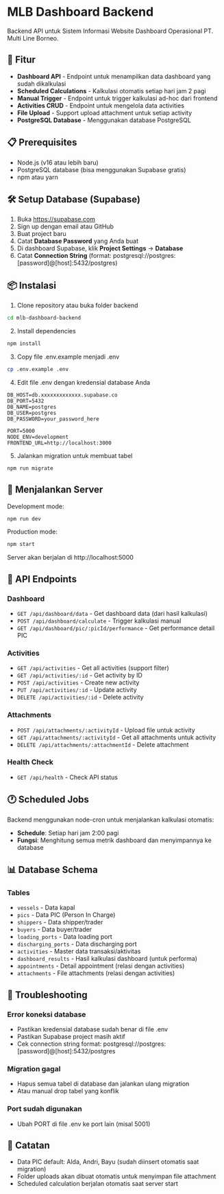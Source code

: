 # MLB Dashboard Backend

Backend API untuk Sistem Informasi Website Dashboard Operasional PT. Multi Line Borneo.

## 🚀 Fitur

- **Dashboard API** - Endpoint untuk menampilkan data dashboard yang sudah dikalkulasi
- **Scheduled Calculations** - Kalkulasi otomatis setiap hari jam 2 pagi
- **Manual Trigger** - Endpoint untuk trigger kalkulasi ad-hoc dari frontend
- **Activities CRUD** - Endpoint untuk mengelola data activities
- **File Upload** - Support upload attachment untuk setiap activity
- **PostgreSQL Database** - Menggunakan database PostgreSQL

## 📋 Prerequisites

- Node.js (v16 atau lebih baru)
- PostgreSQL database (bisa menggunakan Supabase gratis)
- npm atau yarn

## 🛠️ Setup Database (Supabase)

1. Buka https://supabase.com
2. Sign up dengan email atau GitHub
3. Buat project baru
4. Catat **Database Password** yang Anda buat
5. Di dashboard Supabase, klik **Project Settings** → **Database**
6. Catat **Connection String** (format: postgresql://postgres:[password]@[host]:5432/postgres)

## 📦 Instalasi

1. Clone repository atau buka folder backend
```bash
cd mlb-dashboard-backend
```

2. Install dependencies
```bash
npm install
```

3. Copy file .env.example menjadi .env
```bash
cp .env.example .env
```

4. Edit file .env dengan kredensial database Anda
```env
DB_HOST=db.xxxxxxxxxxxxx.supabase.co
DB_PORT=5432
DB_NAME=postgres
DB_USER=postgres
DB_PASSWORD=your_password_here

PORT=5000
NODE_ENV=development
FRONTEND_URL=http://localhost:3000
```

5. Jalankan migration untuk membuat tabel
```bash
npm run migrate
```

## 🎯 Menjalankan Server

Development mode:
```bash
npm run dev
```

Production mode:
```bash
npm start
```

Server akan berjalan di http://localhost:5000

## 📍 API Endpoints

### Dashboard
- `GET /api/dashboard/data` - Get dashboard data (dari hasil kalkulasi)
- `POST /api/dashboard/calculate` - Trigger kalkulasi manual
- `GET /api/dashboard/pic/:picId/performance` - Get performance detail PIC

### Activities
- `GET /api/activities` - Get all activities (support filter)
- `GET /api/activities/:id` - Get activity by ID
- `POST /api/activities` - Create new activity
- `PUT /api/activities/:id` - Update activity
- `DELETE /api/activities/:id` - Delete activity

### Attachments
- `POST /api/attachments/:activityId` - Upload file untuk activity
- `GET /api/attachments/:activityId` - Get all attachments untuk activity
- `DELETE /api/attachments/:attachmentId` - Delete attachment

### Health Check
- `GET /api/health` - Check API status

## 🕐 Scheduled Jobs

Backend menggunakan node-cron untuk menjalankan kalkulasi otomatis:
- **Schedule**: Setiap hari jam 2:00 pagi
- **Fungsi**: Menghitung semua metrik dashboard dan menyimpannya ke database

## 📊 Database Schema

### Tables
- `vessels` - Data kapal
- `pics` - Data PIC (Person In Charge)
- `shippers` - Data shipper/trader
- `buyers` - Data buyer/trader
- `loading_ports` - Data loading port
- `discharging_ports` - Data discharging port
- `activities` - Master data transaksi/aktivitas
- `dashboard_results` - Hasil kalkulasi dashboard (untuk performa)
- `appointments` - Detail appointment (relasi dengan activities)
- `attachments` - File attachments (relasi dengan activities)

## 🔧 Troubleshooting

### Error koneksi database
- Pastikan kredensial database sudah benar di file .env
- Pastikan Supabase project masih aktif
- Cek connection string format: postgresql://postgres:[password]@[host]:5432/postgres

### Migration gagal
- Hapus semua tabel di database dan jalankan ulang migration
- Atau manual drop tabel yang konflik

### Port sudah digunakan
- Ubah PORT di file .env ke port lain (misal 5001)

## 📝 Catatan

- Data PIC default: Alda, Andri, Bayu (sudah diinsert otomatis saat migration)
- Folder uploads akan dibuat otomatis untuk menyimpan file attachment
- Scheduled calculation berjalan otomatis saat server start
